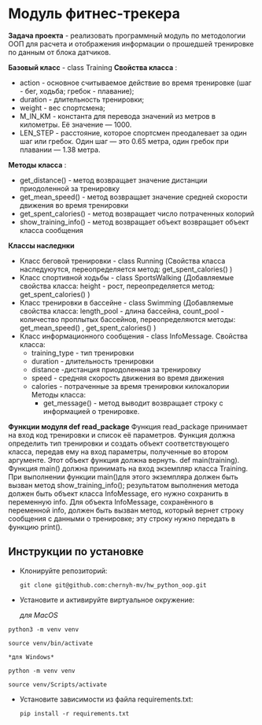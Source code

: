 # Модуль фитнес-трекера

**Задача проекта** - реализовать программный модуль по методологии ООП для расчета и отображения информации о прошедшей тренировке по данным от блока датчиков.

**Базовый класс** - class Training
**Свойства класса** :
* action - основное считываемое действие во время тренировке (шаг - бег, ходьба; гребок - плавание);
* duration - длительность тренировки;
* weight - вес спортсмена;
* M_IN_KM - константа для перевода значений из метров в километры. Её значение — 1000.
* LEN_STEP - расстояние, которое спортсмен преодалевает за один шаг или гребок. Один шаг — это 0.65 метра, один гребок при плавании — 1.38 метра.

**Методы класса** :
* get_distance() - метод возвращает значение дистанции приодоленной за тренировку
* get_mean_speed() - метод возвращает значение средней скорости движения во время тренировки
* get_spent_calories() - метод возвращает число потраченных колорий
* show_training_info() - метод возвращает объект возвращает объект класса сообщения

**Классы наследнки**
 * Класс беговой тренировки - class Running (Свойства класса наследуюутся, переопределяется метод:
get_spent_calories() )
* Класс спортивной ходьбы - class SportsWalking (Добавляемые свойства класса: height - рост, переопределяется метод: get_spent_calories() )
* Класс тренировки в бассейне - class Swimming (Добавляемые свойства класса: length_pool - длина бассейна, count_pool - количество проплытых бассейнов, переопределяются методы: get_mean_speed() , get_spent_calories() )
* Класс информационного сообщения - class InfoMessage. Свойства класса: 
    - training_type - тип тренировки
    - duration - длительность тренировки
    - distance -дистанция приодоленная за тренировку
    - speed - средняя скорость движения во время движения
    - calories - потраченные за время тренировки килокалории
Методы класса:
        - get_message() - метод выводит возвращает строку с информацией о тренировке.

**Функции модуля def read_package**
Функция read_package принимает на вход код тренировки и список её параметров.
Функция должна определить тип тренировки и создать объект соответствующего класса, передав ему на вход параметры, полученные во втором аргументе. Этот объект функция должна вернуть.
def main(training). Функция main() должна принимать на вход экземпляр класса Training.
При выполнении функции main()для этого экземпляра должен быть вызван метод show_training_info(); результатом выполнения метода должен быть объект класса InfoMessage, его нужно сохранить в переменную info.
Для объекта InfoMessage, сохранённого в переменной info, должен быть вызван метод, который вернет строку сообщения с данными о тренировке; эту строку нужно передать в функцию print().


## Инструкции по установке
- Клонируйте репозиторий:

   `git clone git@github.com:chernyh-mv/hw_python_oop.git`
   
- Установите и активируйте виртуальное окружение:

  *для MacOS*
  
`python3 -m venv venv`

`source venv/bin/activate`

    *для Windows*
  
`python -m venv venv`

`source venv/Scripts/activate`

- Установите зависимости из файла requirements.txt:

  `pip install -r requirements.txt`
